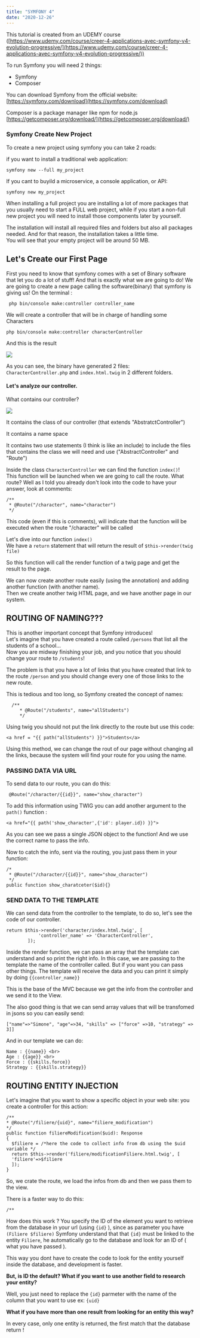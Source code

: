 ```yaml
---
title: "SYMFONY 4"
date: "2020-12-26"
---
```


This tutorial is created from an UDEMY course ([https://www.udemy.com/course/creer-4-applications-avec-symfony-v4-evolution-progressive/](https://www.udemy.com/course/creer-4-applications-avec-symfony-v4-evolution-progressive/))

To run Symfony you will need 2 things:

- Symfony
- Composer

You can download Symfony from the official website: [https://symfony.com/download](https://symfony.com/download)

Composer is a package manager like npm for node.js  
[https://getcomposer.org/download/](https://getcomposer.org/download/)

### Symfony Create New Project

To create a new project using symfony you can take 2 roads:

if you want to install a traditional web application:

`symfony new --full my_project`

If you cant to buyild a microservice, a console application, or API:

`symfony new my_project`

When installing a full project you are installing a lot of more packages that you usually need to start a FULL web project, while if you start a non-full new project you will need to install those components later by yourself.

The installation will install all required files and folders but also all packages needed. And for that reason, the installation takes a little time.  
You will see that your empty project will be around 50 MB.

## Let's Create our First Page

First you need to know that symfony comes with a set of Binary software that let you do a lot of stuff! And that is exactly what we are going to do! We are going to create a new page calling the software(binary) that symfony is giving us! On the terminal :

```
 php bin/console make:controller controller_name
```

We will create a controller that will be in charge of handling some Characters

```
php bin/console make:controller characterController
```

And this is the result

![](images/image-1.png)

As you can see, the binary have generated 2 files:  
`CharacterController.php` and `index.html.twig` in 2 different folders.

#### Let's analyze our controller.

What contains our controller?

![](images/image-2.png)

It contains the class of our controller (that extends "AbstratctController")

It contains a name space

It contains two use statements (I think is like an include) to include the files that contains the class we will need and use ("AbstractController" and "Route")

Inside the class `CharacterController` we can find the function `index()`!  
This function will be launched when we are going to call the route. What route? Well as I told you already don't look into the code to have your answer, look at comments:

```
/**
 * @Route("/character", name="character")
 */
```

This code (even if this is comments), will indicate that the function will be executed when the route "/character" will be called

Let's dive into our function `index()`  
We have a `return` statement that will return the result of `$this->render(twig file)`

So this function will call the render function of a twig page and get the result to the page.

We can now create another route easily (using the annotation) and adding another function (with another name).  
Then we create another twig HTML page, and we have another page in our system.

## ROUTING OF NAMING???

This is another important concept that Symfony introduces!  
Let's imagine that you have created a route called `/persons` that list all the students of a school...  
Now you are midway finishing your job, and you notice that you should change your route to `/students`!

The problem is that you have a lot of links that you have created that link to the route `/person` and you should change every one of those links to the new route.

This is tedious and too long, so Symfony created the concept of names:

```
  /**
     * @Route("/students", name="allStudents")
     */
```

Using twig you should not put the link directly to the route but use this code:

```
<a href = "{{ path("allStudents") }}">Students</a>
```

Using this method, we can change the rout of our page without changing all the links, because the system will find your route for you using the name.

### PASSING DATA VIA URL

To send data to our route, you can do this:

```
 @Route("/character/{{id}}", name="show_character")
```

To add this information using TWIG you can add another argument to the `path()` function :

```
<a href="{{ path('show_character',{'id': player.id}) }}">
```

As you can see we pass a single JSON object to the function! And we use the correct name to pass the info.

Now to catch the info, sent via the routing, you just pass them in your function:

```
/*
 * @Route("/character/{{id}}", name="show_character")
 */
public function show_charatceter($id){} 
```

### SEND DATA TO THE TEMPLATE

We can send data from the controller to the template, to do so, let's see the code of our controller.

```
return $this->render('character/index.html.twig', [
            'controller_name' => 'CharacterController',
        ]);
```

Inside the render function, we can pass an array that the template can understand and so print the right info. In this case, we are passing to the template the name of the controller called. But if you want you can pass other things. The template will receive the data and you can print it simply by doing `{{controller_name}}`

This is the base of the MVC because we get the info from the controller and we send it to the View.

The also good thing is that we can send array values that will be transfomed in jsons so you can easily send:

```
["name"=>"Simone", "age"=>34, "skills" => ["force" =>10, "strategy" => 3]]
```

And in our template we can do:

```
Name : {{name}} <br>
Age : {{age}} <br>
Force : {{skills.force}}
Strategy : {{skills.strategy}}
```

## ROUTING ENTITY INJECTION

Let's imagine that you want to show a specific object in your web site: you create a controller for this action:

```
/**
* @Route("/filiere/{uid}", name="filiere_modification")
*/
public function filiereModification($uid): Response
{
  $filiere = /*here the code to collect info from db using the $uid variable */
  return $this->render('filiere/modificationFiliere.html.twig', [
  'filiere'=>$filiere
  ]);
}
```

So, we crate the route, we load the infos from db and then we pass them to the view.

There is a faster way to do this:

```
/**  
```

How does this work ? You specify the ID of the element you want to retrieve from the database in your url (using `{id}` ), since as parameter you have `(Filiere $filiere)` Symfony understand that that `{id}` must be linked to the entity `Filiere`, he automatically go to the database and look for an ID of ( what you have passed ).

This way you dont have to create the code to look for the entity yourself inside the database, and development is faster.

**But, is ID the default? What if you want to use another field to research your entity?**

Well, you just need to replace the `{id}` parmeter with the name of the column that you want to use ex: `{uid}`

**What if you have more than one result from looking for an entity this way?**

In every case, only one entity is returned, the first match that the database return !
